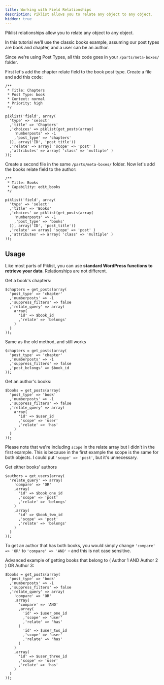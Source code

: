 ```yaml
---
title: Working with Field Relationships
description: Piklist allows you to relate any object to any object.
hidden: true
---
```


Piklist relationships allow you to relate any object to any object.

In this tutorial we'll use the classic books example, assuming our post types are book and chapter, and a user can be an author.

Since we're using Post Types, all this code goes in your `/parts/meta-boxes/` folder.

First let's add the chapter relate field to the book post type. Create a file and add this code:
```
/**
 * Title: Chapters
 * Post Type: book
 * Context: normal
 * Priority: high
 */

piklist('field', array(
  'type' => 'select'
  ,'title' => 'Chapters'
  ,'choices' => piklist(get_posts(array(
    'numberposts' => -1
    ,'post_type' => 'chapters'
  )), array('ID', 'post_title'))
  ,'relate' => array( 'scope' => 'post' )
  ,'attributes' => array( 'class' => 'multiple' )
));
```

Create a second file in the same `/parts/meta-boxes/` folder. Now let's add the books relate field to the author:
```
/**
 * Title: Books
 * Capability: edit_books
 */

piklist('field', array(
  'type' => 'select'
  ,'title' => 'Books'
  ,'choices' => piklist(get_posts(array(
    'numberposts' => -1
    ,'post_type' => 'books'
  )), array('ID', 'post_title'))
  ,'relate' => array( 'scope' => 'post' )
  ,'attributes' => array( 'class' => 'multiple' )
));
```

## Usage

Like most parts of Piklist, you can use **standard WordPress functions to retrieve your data**. Relationships are not different.

Get a book's chapters:
```
$chapters = get_posts(array(
  'post_type' => 'chapter'
  ,'numberposts' => -1
  ,'suppress_filters' => false
  ,'relate_query' => array(
    array(
      'id' => $book_id
      ,'relate' => 'belongs'
    )
  )
));
```

Same as the old method, and still works
```
$chapters = get_posts(array(
  'post_type' => 'chapter'
  ,'numberposts' => -1
  ,'suppress_filters' => false
  ,'post_belongs' => $book_id
));
```

Get an author's books:
```
$books = get_posts(array(
  'post_type' => 'book'
  ,'numberposts' => -1
  ,'suppress_filters' => false
  ,'relate_query' => array(
    array(
      'id' => $user_id
      ,'scope' => 'user'
      ,'relate' => 'has'
    )
  )
));
```

Please note that we're including `scope` in the relate array but I didn't in the first example. This is because in the first example the scope is the same for both objects. I could put `'scope' => 'post'`, but it's unnecessary.

Get either books' authors
```
$authors = get_users(array(
  'relate_query' => array(
    'compare' => 'OR'
    ,array(
      'id' => $book_one_id
      ,'scope' => 'post'
      ,'relate' => 'belongs'
    )
    ,array(
      'id' => $book_two_id
      ,'scope' => 'post'
      ,'relate' => 'belongs'
    )
  )
));
```

To get an author that has both books, you would simply change `'compare' => 'OR'` to `'compare' => 'AND'` – and this is not case sensitive.

Advanced example of getting books that belong to ( Author 1 AND Author 2 ) OR Author 3:
```
$books = get_posts(array(
  'post_type' => 'book'
  ,'numberposts' => -1
  ,'suppress_filters' => false
  ,'relate_query' => array(
    'compare' => 'OR'
    ,array(
      'compare' => 'AND'
      ,array(
        'id' => $user_one_id
        ,'scope' => 'user'
        ,'relate' => 'has'
      )
        'id' => $user_two_id
        ,'scope' => 'user'
        ,'relate' => 'has'
      )
    )
    ,array(
      'id' => $user_three_id
      ,'scope' => 'user'
      ,'relate' => 'has'
    )
  )
));
```
